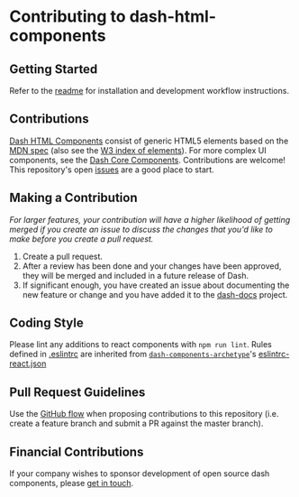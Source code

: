 # Contributing to dash-html-components

## Getting Started

Refer to the [readme](README.md) for installation and development workflow instructions.

## Contributions

[Dash HTML Components][] consist of generic HTML5 elements based on the [MDN spec][] (also see the [W3 index of elements][]). For more complex UI components, see the [Dash Core Components][]. Contributions are welcome! This repository's open [issues][] are a good place to start.

## Making a Contribution
_For larger features, your contribution will have a higher likelihood of getting merged if you create an issue to discuss the changes that you'd like to make before you create a pull request._

1. Create a pull request.
2. After a review has been done and your changes have been approved, they will be merged and included in a future release of Dash.
3. If significant enough, you have created an issue about documenting the new feature or change and you have added it to the [dash-docs](https://github.com/plotly/dash-docs) project.

## Coding Style

Please lint any additions to react components with `npm run lint`. Rules defined in [.eslintrc](.eslintrc) are inherited from [`dash-components-archetype`](https://github.com/plotly/dash-components-archetype)'s [eslintrc-react.json][]

## Pull Request Guidelines

Use the [GitHub flow][] when proposing contributions to this repository (i.e. create a feature branch and submit a PR against the master branch).

## Financial Contributions

If your company wishes to sponsor development of open source dash components, please [get in touch][].

[Dash HTML Components]: https://dash.plot.ly/dash-html-components
[MDN spec]: https://developer.mozilla.org/en-US/docs/Web/HTML/Element
[W3 index of elements]: https://dev.w3.org/html5/html-author/#index-of-elements
[Dash Core Components]: https://github.com/plotly/dash-core-components
[issues]: https://github.com/plotly/dash-html-components/issues
[GitHub flow]: https://guides.github.com/introduction/flow/
[eslintrc-react.json]: https://github.com/plotly/dash-components-archetype/blob/master/config/eslint/eslintrc-react.json
[get in touch]: https://plot.ly/products/consulting-and-oem

